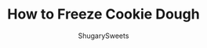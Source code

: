 ---
layout: ../../layouts/MarkdownPostLayout.astro
title: How to Freeze Cookie Dough
author: ShugarySweets
pubDate: 2022-03-07
description: "Frozen cookie dough is the perfect hack for busy bakers. Freezing your cookie dough means you can have warm, freshly baked homemade cookies at a moment&#x27;s notice! Learn the best methods, tips and tricks for freezing cookie dough of all kinds with this simple guide."
image_url: https://www.shugarysweets.com/wp-content/uploads/2022/04/how-to-freeze-peanut-butter-cookie-dough-facebook.jpg
tags: ["Basics","American"]
calories: 4
protein: 0
carbohydrates: 1
fats: 0
fiber: 0
ingredients: ["1 batch cookie dough"]
serves: 1
time: "15 minutes"
prepTime: "15 minutes"
instructions: ["Make drop/scoop cookie dough according to recipe.","Line a large baking sheet with parchment paper.","Using a cookie scoop size recommended by the original recipe, scoop cookie dough onto the baking sheet, close together but not touching.","Transfer the baking sheet to your freezer and freeze for at least 2 hours or until the dough has hardened.","Place the hardened scoops into a freezer safe storage bag. Label the bag with the contents, oven temp, baking time and date.","To bake, transfer frozen cookie dough to a parchment paper lined cookie sheet. Place cookie dough 2-3 inches apart and bake at time and temperature according to recipe directions. You may need to add several minutes to the bake time to accomodate the frozen cookie dough."]
nutrition: ["4 calories","1 grams carbohydrates","0 milligrams cholesterol","0 grams fat","0 grams fiber","0 grams protein","0 grams saturated fat","3 milligrams sodium","0 grams sugar","0 grams trans fat","0 grams unsaturated fat"]
---